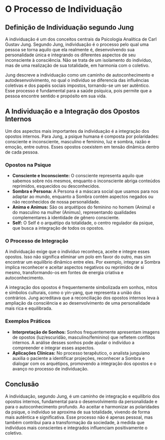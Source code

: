 # O Processo de Individuação

## Definição de Individuação segundo Jung

A individuação é um dos conceitos centrais da Psicologia Analítica de Carl Gustav Jung. Segundo Jung, individuação é o processo pelo qual uma pessoa se torna aquilo que ela realmente é, desenvolvendo sua personalidade única e integrando os diferentes aspectos de seu inconsciente à consciência. Não se trata de um isolamento do indivíduo, mas de uma realização de sua totalidade, em harmonia com o coletivo.

Jung descreve a individuação como um caminho de autoconhecimento e autodesenvolvimento, no qual o indivíduo se diferencia das influências coletivas e dos papéis sociais impostos, tornando-se um ser autêntico. Esse processo é fundamental para a saúde psíquica, pois permite que a pessoa encontre sentido e propósito em sua vida.

## A Individuação e a Integração dos Opostos Internos

Um dos aspectos mais importantes da individuação é a integração dos opostos internos. Para Jung, a psique humana é composta por polaridades: consciente e inconsciente, masculino e feminino, luz e sombra, razão e emoção, entre outros. Esses opostos coexistem em tensão dinâmica dentro de cada pessoa.

### Opostos na Psique

- **Consciente e Inconsciente:** O consciente representa aquilo que sabemos sobre nós mesmos, enquanto o inconsciente abriga conteúdos reprimidos, esquecidos ou desconhecidos.
- **Sombra e Persona:** A Persona é a máscara social que usamos para nos adaptar ao mundo, enquanto a Sombra contém aspectos negados ou não reconhecidos de nossa personalidade.
- **Anima e Animus:** São os arquétipos do feminino no homem (Anima) e do masculino na mulher (Animus), representando qualidades complementares à identidade de gênero consciente.
- **Self:** O Self é o arquétipo da totalidade, o centro regulador da psique, que busca a integração de todos os opostos.

### O Processo de Integração

A individuação exige que o indivíduo reconheça, aceite e integre esses opostos. Isso não significa eliminar um polo em favor do outro, mas sim encontrar um equilíbrio dinâmico entre eles. Por exemplo, integrar a Sombra implica reconhecer e aceitar aspectos negativos ou reprimidos de si mesmo, transformando-os em fontes de energia criativa e autoconhecimento.

A integração dos opostos é frequentemente simbolizada em sonhos, mitos e símbolos culturais, como o yin-yang, que representa a união dos contrários. Jung acreditava que a reconciliação dos opostos internos leva à ampliação da consciência e ao desenvolvimento de uma personalidade mais rica e equilibrada.

### Exemplos Práticos

- **Interpretação de Sonhos:** Sonhos frequentemente apresentam imagens de opostos (luz/escuridão, masculino/feminino) que refletem conflitos internos. A análise desses sonhos pode ajudar o indivíduo a compreender e integrar esses aspectos.
- **Aplicações Clínicas:** No processo terapêutico, o analista junguiano auxilia o paciente a identificar projeções, reconhecer a Sombra e dialogar com os arquétipos, promovendo a integração dos opostos e o avanço no processo de individuação.

## Conclusão

A individuação, segundo Jung, é um caminho de integração e equilíbrio dos opostos internos, fundamental para o desenvolvimento da personalidade e para o autoconhecimento profundo. Ao aceitar e harmonizar as polaridades da psique, o indivíduo se aproxima de sua totalidade, vivendo de forma mais autêntica e significativa. Esse processo não é apenas pessoal, mas também contribui para a transformação da sociedade, à medida que indivíduos mais conscientes e integrados influenciam positivamente o coletivo.